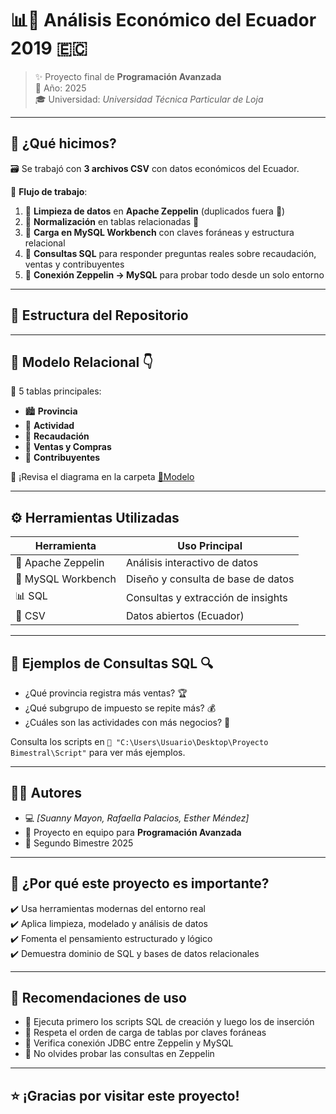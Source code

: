 # 📊💼 Análisis Económico del Ecuador 2019 🇪🇨

> ✨ Proyecto final de **Programación Avanzada**  
> 📆 Año: 2025  
> 🎓 Universidad: *Universidad Técnica Particular de Loja*

---

## 🧠 ¿Qué hicimos?

🗃️ Se trabajó con **3 archivos CSV** con datos económicos del Ecuador.

🚀 **Flujo de trabajo**:

1. 🧹 **Limpieza de datos** en **Apache Zeppelin** (duplicados fuera 👋)
2. 🧱 **Normalización** en tablas relacionadas 🔗
3. 🐬 **Carga en MySQL Workbench** con claves foráneas y estructura relacional
4. 🔎 **Consultas SQL** para responder preguntas reales sobre recaudación, ventas y contribuyentes
5. 🔁 **Conexión Zeppelin → MySQL** para probar todo desde un solo entorno

---

## 📁 Estructura del Repositorio
---

## 🧾 Modelo Relacional 👇

🔸 5 tablas principales:

- 🏙️ **Provincia**
- 💼 **Actividad**
- 🏦 **Recaudación**
- 🛒 **Ventas y Compras**
- 🧾 **Contribuyentes**

📌 ¡Revisa el diagrama en la carpeta  [📖Modelo](https://github.com/Esthermendez5/Proyecto-Bimestral/blob/43c0590113f9ae03d0991d8a3e63e8cd81a6232e/Imagenes/Modelo%20Logico%20Relacional.jpg)

---

## ⚙️ Herramientas Utilizadas

| Herramienta          | Uso Principal                     |
|----------------------|-----------------------------------|
| 🐍 Apache Zeppelin   | Análisis interactivo de datos     |
| 🐬 MySQL Workbench   | Diseño y consulta de base de datos|
| 📊 SQL               | Consultas y extracción de insights|
| 📁 CSV               | Datos abiertos (Ecuador)          |

---

## 🧩 Ejemplos de Consultas SQL 🔍

- ¿Qué provincia registra más ventas? 🏆
- ¿Qué subgrupo de impuesto se repite más? 💰
- ¿Cuáles son las actividades con más negocios? 🏢

Consulta los scripts en `📁 "C:\Users\Usuario\Desktop\Proyecto Bimestral\Script"` para ver más ejemplos.

---

## 👨‍💻 Autores

- 💻 *[Suanny Mayon, Rafaella Palacios, Esther Méndez]*  
- 🤝 Proyecto en equipo para **Programación Avanzada**  
- 📅 Segundo Bimestre 2025

---

## 🌟 ¿Por qué este proyecto es importante?

✔️ Usa herramientas modernas del entorno real  
✔️ Aplica limpieza, modelado y análisis de datos  
✔️ Fomenta el pensamiento estructurado y lógico  
✔️ Demuestra dominio de SQL y bases de datos relacionales  

---

## 🚀 Recomendaciones de uso

- 🧪 Ejecuta primero los scripts SQL de creación y luego los de inserción
- 🧵 Respeta el orden de carga de tablas por claves foráneas
- 🔌 Verifica conexión JDBC entre Zeppelin y MySQL
- 🎯 No olvides probar las consultas en Zeppelin

---

## ⭐ ¡Gracias por visitar este proyecto!

